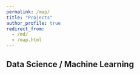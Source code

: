 ```yaml
---
permalink: /map/
title: "Projects"
author_profile: true
redirect_from:
  - /md/
  - /map.html
---
```


## Data Science / Machine Learning

